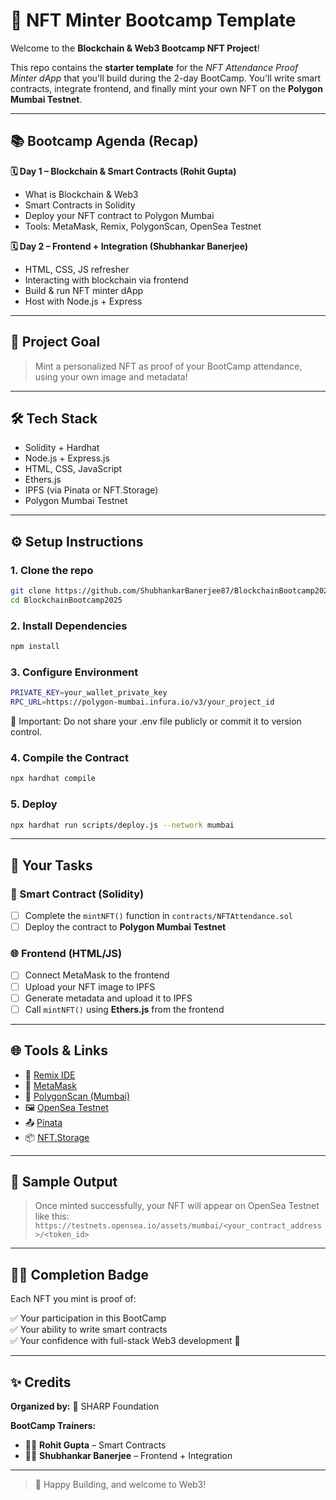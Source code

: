 # 🚀 NFT Minter Bootcamp Template

Welcome to the **Blockchain & Web3 Bootcamp NFT Project**!

This repo contains the **starter template** for the *NFT Attendance Proof Minter dApp* that you'll build during the 2-day BootCamp. You'll write smart contracts, integrate frontend, and finally mint your own NFT on the **Polygon Mumbai Testnet**.

---

## 📚 Bootcamp Agenda (Recap)

**🗓️ Day 1 – Blockchain & Smart Contracts (Rohit Gupta)**
- What is Blockchain & Web3
- Smart Contracts in Solidity
- Deploy your NFT contract to Polygon Mumbai
- Tools: MetaMask, Remix, PolygonScan, OpenSea Testnet

**🗓️ Day 2 – Frontend + Integration (Shubhankar Banerjee)**
- HTML, CSS, JS refresher
- Interacting with blockchain via frontend
- Build & run NFT minter dApp
- Host with Node.js + Express

---

## 🎯 Project Goal

> Mint a personalized NFT as proof of your BootCamp attendance, using your own image and metadata!

---

## 🛠️ Tech Stack

- Solidity + Hardhat
- Node.js + Express.js
- HTML, CSS, JavaScript
- Ethers.js
- IPFS (via Pinata or NFT.Storage)
- Polygon Mumbai Testnet

---

## ⚙️ Setup Instructions

### 1. Clone the repo

```bash
git clone https://github.com/ShubhankarBanerjee87/BlockchainBootcamp2025.git
cd BlockchainBootcamp2025
```

### 2. Install Dependencies

```bash
npm install 
```

### 3. Configure Environment

```bash
PRIVATE_KEY=your_wallet_private_key
RPC_URL=https://polygon-mumbai.infura.io/v3/your_project_id
```

🔐 Important: Do not share your .env file publicly or commit it to version control.

### 4. Compile the Contract

```bash
npx hardhat compile
```

### 5. Deploy

```bash
npx hardhat run scripts/deploy.js --network mumbai
```

---

## 🧠 Your Tasks

### 📄 Smart Contract (Solidity)

- [ ] Complete the `mintNFT()` function in `contracts/NFTAttendance.sol`
- [ ] Deploy the contract to **Polygon Mumbai Testnet**

### 🌐 Frontend (HTML/JS)

- [ ] Connect MetaMask to the frontend
- [ ] Upload your NFT image to IPFS
- [ ] Generate metadata and upload it to IPFS
- [ ] Call `mintNFT()` using **Ethers.js** from the frontend

---

## 🌐 Tools & Links

- 🔧 [Remix IDE](https://remix.ethereum.org/)
- 🦊 [MetaMask](https://metamask.io/)
- 🔎 [PolygonScan (Mumbai)](https://mumbai.polygonscan.com/)
- 🖼️ [OpenSea Testnet](https://testnets.opensea.io/)
- 📤 [Pinata](https://www.pinata.cloud/)
- 📦 [NFT.Storage](https://nft.storage/)

---

## 📸 Sample Output

> Once minted successfully, your NFT will appear on OpenSea Testnet like this:  
> `https://testnets.opensea.io/assets/mumbai/<your_contract_address>/<token_id>`

---

## 👨‍🎓 Completion Badge

Each NFT you mint is proof of:

✅ Your participation in this BootCamp  
✅ Your ability to write smart contracts  
✅ Your confidence with full-stack Web3 development 🚀

---

## ✨ Credits

**Organized by:** 🎯 SHARP Foundation

**BootCamp Trainers:**

- 👨‍🏫 **Rohit Gupta** – Smart Contracts  
- 👨‍💻 **Shubhankar Banerjee** – Frontend + Integration

---

> 🚀 Happy Building, and welcome to Web3!
